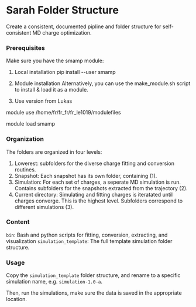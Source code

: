 # Sarah Folder Structure
Create a consistent, documented pipline and folder structure for self-consistent MD charge optimization.

### Prerequisites
Make sure you have the smamp module:
1. Local installation
pip install --user smamp

2. Module installation
Alternatively, you can use the make_module.sh script to install & load it as a module.

3. Use version from Lukas

module use /home/fr/fr_fr/fr_le1019/modulefiles

module load smamp

### Organization
The folders are organized in four levels:
1. Lowerest: subfolders for the diverse charge fitting and conversion routines.
2. Snapshot: Each snapshot has its own folder, containing (1).
3. Simulation: For each set of charges, a seperate MD simulation is run. Contains subfolders for the snapshots extracted from the trajectory (2).
4. Current directory: Simulating and fitting charges is iteratated until charges converge. This is the highest level. Subfolders correspond to different simulations (3).

### Content
`bin`: Bash and python scripts for fitting, conversion, extracting, and visualization
`simulation_template`: The full template simulation folder structure.

### Usage
Copy the `simulation_template` folder structure, and rename to a specific simulation name, e.g. `simulation-1.0-a`. 

Then, run the simulations, make sure the data is saved in the appropriate location.
